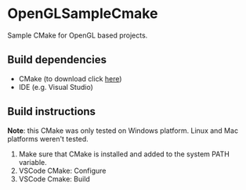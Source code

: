 # OpenGLSampleCmake

Sample CMake for OpenGL based projects.

## Build dependencies
 - CMake (to download click [here](https://cmake.org/download/))
 - IDE (e.g. Visual Studio)

## Build instructions
**Note**: this CMake was only tested on Windows platform. Linux and Mac platforms weren't tested.

1. Make sure that CMake is installed and added to the system PATH variable.
2. VSCode CMake: Configure
3. VSCode Cmake: Build
